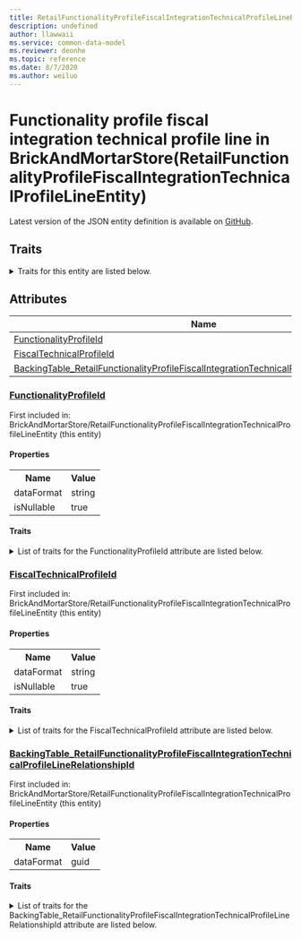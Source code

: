```yaml
---
title: RetailFunctionalityProfileFiscalIntegrationTechnicalProfileLineEntity in BrickAndMortarStore - Common Data Model | Microsoft Docs
description: undefined
author: llawwaii
ms.service: common-data-model
ms.reviewer: deonhe
ms.topic: reference
ms.date: 8/7/2020
ms.author: weiluo
---
```


# Functionality profile fiscal integration technical profile line in BrickAndMortarStore(RetailFunctionalityProfileFiscalIntegrationTechnicalProfileLineEntity)

  
 Latest version of the JSON entity definition is available on <a href="https://github.com/Microsoft/CDM/tree/master/schemaDocuments/core/operationsCommon/Entities/Commerce/ChannelManagement/BrickAndMortarStore/RetailFunctionalityProfileFiscalIntegrationTechnicalProfileLineEntity.cdm.json" target="_blank">GitHub</a>.  

## Traits

<details>
<summary>Traits for this entity are listed below.  
</summary>

**is.CDM.entityVersion**  
  <table><tr><th>Parameter</th><th>Value</th><th>Data type</th><th>Explanation</th></tr><tr><td>versionNumber</td><td>"1.0"</td><td>string</td><td>semantic version number of the entity</td></tr></table>

**is.application.releaseVersion**  
  <table><tr><th>Parameter</th><th>Value</th><th>Data type</th><th>Explanation</th></tr><tr><td>releaseVersion</td><td>"10.0.13.0"</td><td>string</td><td>semantic version number of the application introducing this entity</td></tr></table>

**is.localized.displayedAs**  
  Holds the list of language specific display text for an object.  <table><tr><th>Parameter</th><th>Value</th><th>Data type</th><th>Explanation</th></tr><tr><td>localizedDisplayText</td><td><table><tr><th>languageTag</th><th>displayText</th></tr><tr><td>en</td><td>Functionality profile fiscal integration technical profile line</td></tr></table></td><td>entity</td><td>a reference to the constant entity holding the list of localized text</td></tr></table>

</details>

## Attributes

|Name|Description|First Included in Instance|
|---|---|---|
|[FunctionalityProfileId](#FunctionalityProfileId)||<a href="RetailFunctionalityProfileFiscalIntegrationTechnicalProfileLineEntity.md" target="_blank">BrickAndMortarStore/RetailFunctionalityProfileFiscalIntegrationTechnicalProfileLineEntity</a>|
|[FiscalTechnicalProfileId](#FiscalTechnicalProfileId)||<a href="RetailFunctionalityProfileFiscalIntegrationTechnicalProfileLineEntity.md" target="_blank">BrickAndMortarStore/RetailFunctionalityProfileFiscalIntegrationTechnicalProfileLineEntity</a>|
|[BackingTable_RetailFunctionalityProfileFiscalIntegrationTechnicalProfileLineRelationshipId](#BackingTable_RetailFunctionalityProfileFiscalIntegrationTechnicalProfileLineRelationshipId)||<a href="RetailFunctionalityProfileFiscalIntegrationTechnicalProfileLineEntity.md" target="_blank">BrickAndMortarStore/RetailFunctionalityProfileFiscalIntegrationTechnicalProfileLineEntity</a>|

### <a href=#FunctionalityProfileId name="FunctionalityProfileId">FunctionalityProfileId</a>

First included in: BrickAndMortarStore/RetailFunctionalityProfileFiscalIntegrationTechnicalProfileLineEntity (this entity)  

#### Properties

<table><tr><th>Name</th><th>Value</th></tr><tr><td>dataFormat</td><td>string</td></tr><tr><td>isNullable</td><td>true</td></tr></table>

#### Traits

<details>
<summary>List of traits for the FunctionalityProfileId attribute are listed below.</summary>

**is.dataFormat.character**  
**is.dataFormat.big**  
**is.dataFormat.array**  
**is.nullable**  
The attribute value may be set to NULL.  

**is.dataFormat.character**  
**is.dataFormat.array**  
</details>

### <a href=#FiscalTechnicalProfileId name="FiscalTechnicalProfileId">FiscalTechnicalProfileId</a>

First included in: BrickAndMortarStore/RetailFunctionalityProfileFiscalIntegrationTechnicalProfileLineEntity (this entity)  

#### Properties

<table><tr><th>Name</th><th>Value</th></tr><tr><td>dataFormat</td><td>string</td></tr><tr><td>isNullable</td><td>true</td></tr></table>

#### Traits

<details>
<summary>List of traits for the FiscalTechnicalProfileId attribute are listed below.</summary>

**is.dataFormat.character**  
**is.dataFormat.big**  
**is.dataFormat.array**  
**is.nullable**  
The attribute value may be set to NULL.  

**is.dataFormat.character**  
**is.dataFormat.array**  
</details>

### <a href=#BackingTable_RetailFunctionalityProfileFiscalIntegrationTechnicalProfileLineRelationshipId name="BackingTable_RetailFunctionalityProfileFiscalIntegrationTechnicalProfileLineRelationshipId">BackingTable_RetailFunctionalityProfileFiscalIntegrationTechnicalProfileLineRelationshipId</a>

First included in: BrickAndMortarStore/RetailFunctionalityProfileFiscalIntegrationTechnicalProfileLineEntity (this entity)  

#### Properties

<table><tr><th>Name</th><th>Value</th></tr><tr><td>dataFormat</td><td>guid</td></tr></table>

#### Traits

<details>
<summary>List of traits for the BackingTable_RetailFunctionalityProfileFiscalIntegrationTechnicalProfileLineRelationshipId attribute are listed below.</summary>

**is.dataFormat.character**  
**is.dataFormat.big**  
**is.dataFormat.array**  
**is.dataFormat.guid**  
**means.identity.entityId**  
**is.linkedEntity.identifier**  
Marks the attribute(s) that hold foreign key references to a linked (used as an attribute) entity. This attribute is added to the resolved entity to enumerate the referenced entities.  <table><tr><th>Parameter</th><th>Value</th><th>Data type</th><th>Explanation</th></tr><tr><td>entityReferences</td><td><table><tr><th>entityReference</th><th>attributeReference</th></tr><tr><td><a href="../../../../Tables/Commerce/ChannelManagement/BrickAndMortarStore/Miscellaneous/RetailFunctionalityProfileFiscalIntegrationTechnicalProfileLine.md" target="_blank">/core/operationsCommon/Tables/Commerce/ChannelManagement/BrickAndMortarStore/Miscellaneous/RetailFunctionalityProfileFiscalIntegrationTechnicalProfileLine.cdm.json/RetailFunctionalityProfileFiscalIntegrationTechnicalProfileLine</a></td><td><a href="../../../../Tables/Commerce/ChannelManagement/BrickAndMortarStore/Miscellaneous/RetailFunctionalityProfileFiscalIntegrationTechnicalProfileLine.md#RecId" target="_blank">RecId</a></td></tr></table></td><td>entity</td><td>a reference to the constant entity holding the list of entity references</td></tr></table>

**is.dataFormat.guid**  
**is.dataFormat.character**  
**is.dataFormat.array**  
</details>
